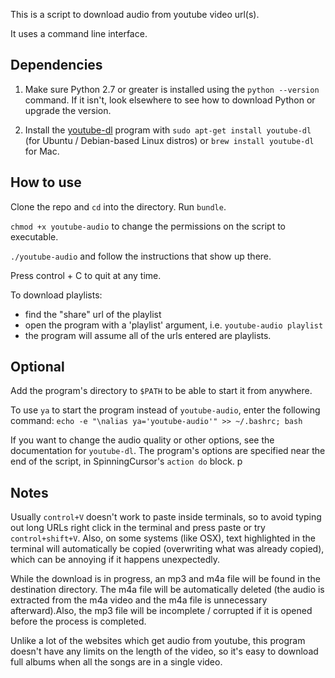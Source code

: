 This is a script to download audio from youtube video url(s).

It uses a command line interface.

## Dependencies

1. Make sure Python 2.7 or greater is installed using the `python --version` command. If it isn't, look elsewhere to see how to download Python or upgrade the version.

2. Install the [youtube-dl](https://rg3.github.io/youtube-dl/) program with `sudo apt-get install youtube-dl` (for Ubuntu / Debian-based Linux distros) or `brew install youtube-dl` for Mac. 

## How to use

Clone the repo and `cd` into the directory. Run `bundle`.

`chmod +x youtube-audio` to change the permissions on the script to executable.

`./youtube-audio` and  follow the instructions that show up there. 

Press control + C to quit at any time. 

To download playlists:

- find the "share" url of the playlist
- open the program with a 'playlist' argument, i.e. `youtube-audio playlist`
- the program will assume all of the urls entered are playlists. 

## Optional

Add the program's directory to `$PATH` to be able to start it from anywhere.

To use `ya` to start the program instead of `youtube-audio`, enter the following command: `echo -e "\nalias ya='youtube-audio'" >> ~/.bashrc; bash`

If you want to change the audio quality or other options, see the documentation for `youtube-dl`. The program's options are specified  near the
end of the script, in SpinningCursor's `action do` block. p

## Notes

Usually `control+V` doesn't work to paste inside terminals, so to avoid typing out long URLs right click in the terminal and press paste or try `control+shift+V`. Also, on some systems (like OSX), text highlighted in the terminal will automatically be copied (overwriting what was already copied), which can be annoying if it happens unexpectedly.

While the download is in progress, an mp3 and m4a file will be found in the destination directory. The m4a file will be automatically deleted (the audio is extracted from the m4a video and the m4a file is unnecessary afterward).Also, the mp3 file will be incomplete / corrupted if it is opened before the process is completed. 

Unlike a lot of the websites which get audio from youtube, this program doesn't have any limits on the length of the video, so it's easy to download full albums when all the songs are in a single video.